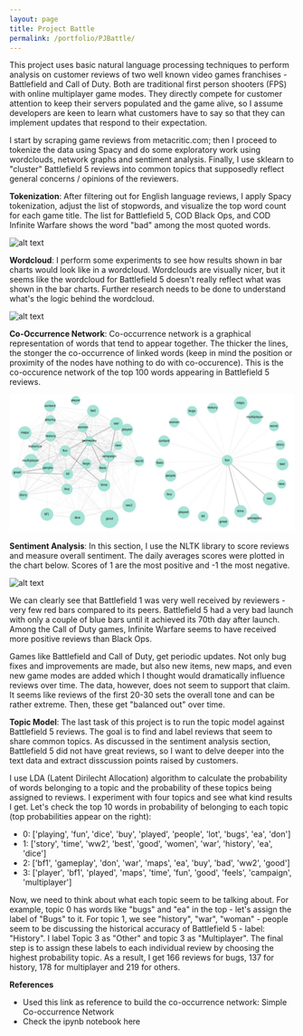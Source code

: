 ```yaml
---
layout: page
title: Project Battle
permalink: /portfolio/PJBattle/
---
```

This project uses basic natural language processing techniques to perform analysis on customer reviews of two well known video games franchises - Battlefield and Call of Duty. Both are traditional first person shooters (FPS) with online multiplayer game modes. They directly compete for customer attention to keep their servers populated and the game alive, so I assume developers are keen to learn what customers have to say so that they can implement updates that respond to their expectation.

I start by scraping game reviews from metacritic.com; then I proceed to tokenize the data using Spacy and do some exploratory work using wordclouds, network graphs and sentiment analysis. Finally, I use sklearn to "cluster" Battlefield 5 reviews into common topics that supposedly reflect general concerns / opinions of the reviewers.

**Tokenization**: After filtering out for English language reviews, I apply Spacy tokenization, adjust the list of stopwords, and visualize the top word count for each game title. The list for Battlefield 5, COD Black Ops, and COD Infinite Warfare shows the word "bad" among the most quoted words.

![alt text](chart1.png "Chart1")

**Wordcloud**: I perform some experiments to see how results shown in bar charts would look like in a wordcloud. Wordclouds are visually nicer, but it seems like the wordcloud for Battlefield 5 doesn't really reflect what was shown in the bar charts. Further research needs to be done to understand what's the logic behind the wordcloud.

![alt text](chart1.png "Chart1")

**Co-Occurrence Network**: Co-occurrence network is a graphical representation of words that tend to appear together. The thicker the lines, the stonger the co-occurrence of linked words (keep in mind the position or proximity of the nodes have nothing to do with co-occurence). This is the co-occurence network of the top 100 words appearing in Battlefield 5 reviews.

![Co-Occurrence Network](./image/pj_battle_network_highlighted.jpg "Co-Occurrence Network")

**Sentiment Analysis**: In this section, I use the NLTK library to score reviews and measure overall sentiment. The daily averages scores were plotted in the chart below. Scores of 1 are the most positive and -1 the most negative.

![alt text](chart1.png "Chart1")

We can clearly see that Battlefield 1 was very well received by reviewers - very few red bars compared to its peers. Battlefield 5 had a very bad launch with only a couple of blue bars until it achieved its 70th day after launch. Among the Call of Duty games, Infinite Warfare seems to have received more positive reviews than Black Ops.

Games like Battlefield and Call of Duty, get periodic updates. Not only bug fixes and improvements are made, but also new items, new maps, and even new game modes are added which I thought would dramatically influence reviews over time. The data, however, does not seem to support that claim. It seems like reviews of the first 20-30 sets the overall tone and can be rather extreme. Then, these get "balanced out" over time.

**Topic Model**: The last task of this project is to run the topic model against Battlefield 5 reviews. The goal is to find and label reviews that seem to share common topics. As discussed in the sentiment analysis section, Battlefield 5 did not have great reviews, so I want to delve deeper into the text data and extract disscussion points raised by customers.

I use LDA (Latent Dirilecht Allocation) algorithm to calculate the probability of words belonging to a topic and the probability of these topics being assigned to reviews. I experiment with four topics and see what kind results I get. Let's check the top 10 words in probability of belonging to each topic (top probabilities appear on the right):

- 0: ['playing', 'fun', 'dice', 'buy', 'played', 'people', 'lot', 'bugs', 'ea', 'don']
- 1: ['story', 'time', 'ww2', 'best', 'good', 'women', 'war', 'history', 'ea', 'dice']
- 2: ['bf1', 'gameplay', 'don', 'war', 'maps', 'ea', 'buy', 'bad', 'ww2', 'good']
- 3: ['player', 'bf1', 'played', 'maps', 'time', 'fun', 'good', 'feels', 'campaign', 'multiplayer']

Now, we need to think about what each topic seem to be talking about. For example, topic 0 has words like "bugs" and "ea" in the top - let's assign the label of "Bugs" to it. For topic 1, we see "history", "war", "woman" - people seem to be discussing the historical accuracy of Battlefield 5 - label: "History". I label Topic 3 as "Other" and topic 3 as "Multiplayer". The final step is to assign these labels to each individual review by choosing the highest probability topic. As a result, I get 166 reviews for bugs, 137 for history, 178 for multiplayer and 219 for others. 

**References**
- Used this link as reference to build the co-occurrence network: Simple Co-occurrence Network
- Check the ipynb notebook here

